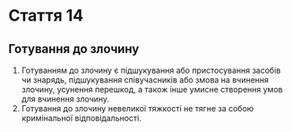 Cтаття 14
====
Готування до злочину
----
1. Готуванням до злочину є підшукування або пристосування засобів чи знарядь, підшукування співучасників або змова на вчинення злочину, усунення перешкод, а також інше умисне створення умов для вчинення злочину.
2. Готування до злочину невеликої тяжкості не тягне за собою кримінальної відповідальності.
